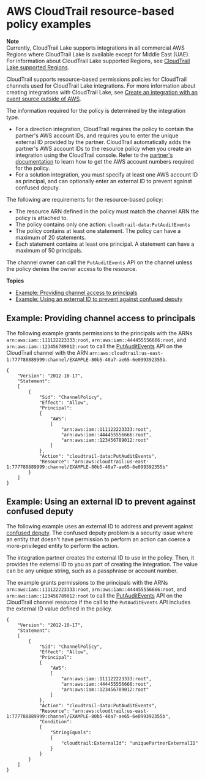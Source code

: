 # AWS CloudTrail resource\-based policy examples<a name="security_iam_resource-based-policy-examples"></a>

**Note**  
Currently, CloudTrail Lake supports integrations in all commercial AWS Regions where CloudTrail Lake is available except for Middle East \(UAE\)\. For information about CloudTrail Lake supported Regions, see [CloudTrail Lake supported Regions](cloudtrail-lake-supported-regions.md)\. 

CloudTrail supports resource\-based permissions policies for CloudTrail channels used for CloudTrail Lake integrations\. For more information about creating integrations with CloudTrail Lake, see [Create an integration with an event source outside of AWS](query-event-data-store-integration.md)\. 

The information required for the policy is determined by the integration type\.
+ For a direction integration, CloudTrail requires the policy to contain the partner's AWS account IDs, and requires you to enter the unique external ID provided by the partner\. CloudTrail automatically adds the partner's AWS account IDs to the resource policy when you create an integration using the CloudTrail console\. Refer to the [partner's documentation](https://docs.aws.amazon.com/awscloudtrail/latest/userguide/query-event-data-store-integration.html#cloudtrail-lake-partner-information#lake-integration-partner-documentation) to learn how to get the AWS account numbers required for the policy\.
+ For a solution integration, you must specify at least one AWS account ID as principal, and can optionally enter an external ID to prevent against confused deputy\.

The following are requirements for the resource\-based policy:
+ The resource ARN defined in the policy must match the channel ARN the policy is attached to\.
+  The policy contains only one action: `cloudtrail-data:PutAuditEvents` 
+  The policy contains at least one statement\. The policy can have a maximum of 20 statements\. 
+  Each statement contains at least one principal\. A statement can have a maximum of 50 principals\. 

The channel owner can call the `PutAuditEvents` API on the channel unless the policy denies the owner access to the resource\.

**Topics**
+ [Example: Providing channel access to principals](#security_iam_resource-based-policy-examples-principals)
+ [Example: Using an external ID to prevent against confused deputy](#security_iam_resource-based-policy-examples-externalID)

## Example: Providing channel access to principals<a name="security_iam_resource-based-policy-examples-principals"></a>

The following example grants permissions to the principals with the ARNs `arn:aws:iam::111122223333:root`, `arn:aws:iam::444455556666:root`, and `arn:aws:iam::123456789012:root` to call the [PutAuditEvents](https://docs.aws.amazon.com/awscloudtraildata/latest/APIReference/API_PutAuditEvents.html) API on the CloudTrail channel with the ARN `arn:aws:cloudtrail:us-east-1:777788889999:channel/EXAMPLE-80b5-40a7-ae65-6e099392355b`\. 

```
{
    "Version": "2012-10-17",
    "Statement":
    [
        {
            "Sid": "ChannelPolicy",
            "Effect": "Allow",
            "Principal":
            {
                "AWS":
                [
                    "arn:aws:iam::111122223333:root",
                    "arn:aws:iam::444455556666:root",
                    "arn:aws:iam::123456789012:root"
                ]
            },
            "Action": "cloudtrail-data:PutAuditEvents",
            "Resource": "arn:aws:cloudtrail:us-east-1:777788889999:channel/EXAMPLE-80b5-40a7-ae65-6e099392355b"
        }
    ]
}
```

## Example: Using an external ID to prevent against confused deputy<a name="security_iam_resource-based-policy-examples-externalID"></a>

The following example uses an external ID to address and prevent against [confused deputy](https://docs.aws.amazon.com/awscloudtrail/latest/userguide/cross-service-confused-deputy-prevention.html)\. The confused deputy problem is a security issue where an entity that doesn't have permission to perform an action can coerce a more\-privileged entity to perform the action\. 

The integration partner creates the external ID to use in the policy\. Then, it provides the external ID to you as part of creating the integration\. The value can be any unique string, such as a passphrase or account number\. 

The example grants permissions to the principals with the ARNs `arn:aws:iam::111122223333:root`, `arn:aws:iam::444455556666:root`, and `arn:aws:iam::123456789012:root` to call the [PutAuditEvents](https://docs.aws.amazon.com/awscloudtraildata/latest/APIReference/API_PutAuditEvents.html) API on the CloudTrail channel resource if the call to the `PutAuditEvents` API includes the external ID value defined in the policy\. 

```
{
    "Version": "2012-10-17",
    "Statement":
    [
        {
            "Sid": "ChannelPolicy",
            "Effect": "Allow",
            "Principal":
            {
                "AWS":
                [
                    "arn:aws:iam::111122223333:root",
                    "arn:aws:iam::444455556666:root",
                    "arn:aws:iam::123456789012:root"
                ]
            },
            "Action": "cloudtrail-data:PutAuditEvents",
            "Resource": "arn:aws:cloudtrail:us-east-1:777788889999:channel/EXAMPLE-80b5-40a7-ae65-6e099392355b",
            "Condition":
            {
                "StringEquals":
                {
                    "cloudtrail:ExternalId": "uniquePartnerExternalID"
                }
            }
        }
    ]
}
```